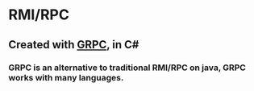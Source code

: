 # RMI/RPC 
## Created with [GRPC](https://grpc.io/), in C#
### GRPC is an alternative to traditional RMI/RPC on java, GRPC works with many languages.
